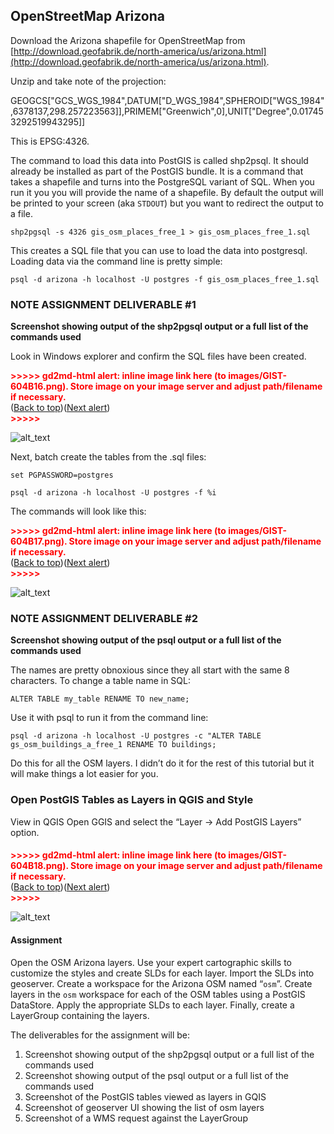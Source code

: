 
## OpenStreetMap Arizona

Download the Arizona shapefile for OpenStreetMap from [http://download.geofabrik.de/north-america/us/arizona.html](http://download.geofabrik.de/north-america/us/arizona.html).

Unzip and take note of the projection:

GEOGCS["GCS_WGS_1984",DATUM["D_WGS_1984",SPHEROID["WGS_1984",6378137,298.257223563]],PRIMEM["Greenwich",0],UNIT["Degree",0.017453292519943295]]

This is EPSG:4326.

The command to load this data into PostGIS is called shp2psql. It should already be installed as part of the PostGIS bundle. It is a command that takes a shapefile and turns into the PostgreSQL variant of SQL. When you run it you
you will provide the name of a shapefile. By default the output will be printed to your screen (aka `STDOUT`)
but you want to redirect the output to a file. 


```
shp2pgsql -s 4326 gis_osm_places_free_1 > gis_osm_places_free_1.sql
```


This creates a SQL file that you can use to load the data into postgresql. Loading data via the command line is pretty simple:


```
psql -d arizona -h localhost -U postgres -f gis_osm_places_free_1.sql
```



### NOTE ASSIGNMENT DELIVERABLE #1

**Screenshot showing output of the shp2pgsql output or a full list of the commands used**

Look in Windows explorer and confirm the SQL files have been created.



<p id="gdcalert17" ><span style="color: red; font-weight: bold">>>>>>  gd2md-html alert: inline image link here (to images/GIST-604B16.png). Store image on your image server and adjust path/filename if necessary. </span><br>(<a href="#">Back to top</a>)(<a href="#gdcalert18">Next alert</a>)<br><span style="color: red; font-weight: bold">>>>>> </span></p>


![alt_text](images/GIST-604B16.png "image_tooltip")


Next, batch create the tables from the .sql files:


```
set PGPASSWORD=postgres

psql -d arizona -h localhost -U postgres -f %i
```


The commands will look like this:



<p id="gdcalert18" ><span style="color: red; font-weight: bold">>>>>>  gd2md-html alert: inline image link here (to images/GIST-604B17.png). Store image on your image server and adjust path/filename if necessary. </span><br>(<a href="#">Back to top</a>)(<a href="#gdcalert19">Next alert</a>)<br><span style="color: red; font-weight: bold">>>>>> </span></p>


![alt_text](images/GIST-604B17.png "image_tooltip")



### NOTE ASSIGNMENT DELIVERABLE #2

**Screenshot showing output of the psql output or a full list of the commands used**

The names are pretty obnoxious since they all start with the same 8 characters. To change a table name in SQL: 


```
ALTER TABLE my_table RENAME TO new_name;
```


Use it with psql to run it from the command line:


```
psql -d arizona -h localhost -U postgres -c "ALTER TABLE gs_osm_buildings_a_free_1 RENAME TO buildings;
```


Do this for all the OSM layers. I didn’t do it for the rest of this tutorial but it will make things a lot easier for you.


### Open PostGIS Tables as Layers in QGIS and Style
View in QGIS
Open GGIS and select the “Layer -> Add PostGIS Layers” option. 


#### 

<p id="gdcalert19" ><span style="color: red; font-weight: bold">>>>>>  gd2md-html alert: inline image link here (to images/GIST-604B18.png). Store image on your image server and adjust path/filename if necessary. </span><br>(<a href="#">Back to top</a>)(<a href="#gdcalert20">Next alert</a>)<br><span style="color: red; font-weight: bold">>>>>> </span></p>


![alt_text](images/GIST-604B18.png "image_tooltip")



#### Assignment

Open the OSM Arizona layers. Use your expert cartographic skills to customize the styles and create SLDs for each layer. Import the SLDs into geoserver. Create a workspace for the Arizona OSM named “`osm`”. Create layers in the `osm` workspace for each of the OSM tables using a PostGIS DataStore. Apply the appropriate SLDs to each layer. Finally, create a LayerGroup containing the layers. 

The deliverables for the assignment will be:



1. Screenshot showing output of the shp2pgsql output or a full list of the commands used
2. Screenshot showing output of the psql output or a full list of the commands used
3. Screenshot of the PostGIS tables viewed as layers in GQIS
4. Screenshot of geoserver UI showing the list of osm layers
5. Screenshot of a WMS request against the LayerGroup

